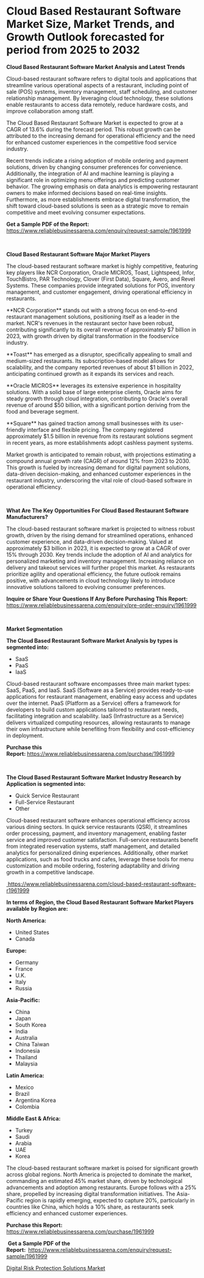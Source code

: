 <p><h1>Cloud Based Restaurant Software Market Size, Market Trends, and Growth Outlook forecasted for period from 2025 to 2032</h1></p><p><strong>Cloud Based Restaurant Software Market Analysis and Latest Trends</strong></p>
<p><p>Cloud-based restaurant software refers to digital tools and applications that streamline various operational aspects of a restaurant, including point of sale (POS) systems, inventory management, staff scheduling, and customer relationship management. By leveraging cloud technology, these solutions enable restaurants to access data remotely, reduce hardware costs, and improve collaboration among staff. </p><p>The Cloud Based Restaurant Software Market is expected to grow at a CAGR of 13.6% during the forecast period. This robust growth can be attributed to the increasing demand for operational efficiency and the need for enhanced customer experiences in the competitive food service industry. </p><p>Recent trends indicate a rising adoption of mobile ordering and payment solutions, driven by changing consumer preferences for convenience. Additionally, the integration of AI and machine learning is playing a significant role in optimizing menu offerings and predicting customer behavior. The growing emphasis on data analytics is empowering restaurant owners to make informed decisions based on real-time insights. Furthermore, as more establishments embrace digital transformation, the shift toward cloud-based solutions is seen as a strategic move to remain competitive and meet evolving consumer expectations.</p></p>
<p><strong>Get a Sample PDF of the Report:&nbsp;</strong> <a href="https://www.reliablebusinessarena.com/enquiry/request-sample/1961999?utm_campaign=2294&utm_medium=2&utm_source=Github&utm_content=ia&utm_term=09032025&utm_id=cloud-based-restaurant-software">https://www.reliablebusinessarena.com/enquiry/request-sample/1961999</a></p>
<p>&nbsp;</p>
<p><strong>Cloud Based Restaurant Software Major Market Players</strong></p>
<p><p>The cloud-based restaurant software market is highly competitive, featuring key players like NCR Corporation, Oracle MICROS, Toast, Lightspeed, Infor, TouchBistro, PAR Technology, Clover (First Data), Square, Avero, and Revel Systems. These companies provide integrated solutions for POS, inventory management, and customer engagement, driving operational efficiency in restaurants.</p><p>**NCR Corporation** stands out with a strong focus on end-to-end restaurant management solutions, positioning itself as a leader in the market. NCR's revenues in the restaurant sector have been robust, contributing significantly to its overall revenue of approximately $7 billion in 2023, with growth driven by digital transformation in the foodservice industry.</p><p>**Toast** has emerged as a disruptor, specifically appealing to small and medium-sized restaurants. Its subscription-based model allows for scalability, and the company reported revenues of about $1 billion in 2022, anticipating continued growth as it expands its services and reach.</p><p>**Oracle MICROS** leverages its extensive experience in hospitality solutions. With a solid base of large enterprise clients, Oracle aims for steady growth through cloud integration, contributing to Oracle's overall revenue of around $50 billion, with a significant portion deriving from the food and beverage segment.</p><p>**Square** has gained traction among small businesses with its user-friendly interface and flexible pricing. The company registered approximately $1.5 billion in revenue from its restaurant solutions segment in recent years, as more establishments adopt cashless payment systems.</p><p>Market growth is anticipated to remain robust, with projections estimating a compound annual growth rate (CAGR) of around 12% from 2023 to 2030. This growth is fueled by increasing demand for digital payment solutions, data-driven decision-making, and enhanced customer experiences in the restaurant industry, underscoring the vital role of cloud-based software in operational efficiency.</p></p>
<p>&nbsp;</p>
<p><strong>What Are The Key Opportunities For Cloud Based Restaurant Software Manufacturers?</strong></p>
<p><p>The cloud-based restaurant software market is projected to witness robust growth, driven by the rising demand for streamlined operations, enhanced customer experience, and data-driven decision-making. Valued at approximately $3 billion in 2023, it is expected to grow at a CAGR of over 15% through 2030. Key trends include the adoption of AI and analytics for personalized marketing and inventory management. Increasing reliance on delivery and takeout services will further propel this market. As restaurants prioritize agility and operational efficiency, the future outlook remains positive, with advancements in cloud technology likely to introduce innovative solutions tailored to evolving consumer preferences.</p></p>
<p><strong>Inquire or Share Your Questions If Any Before Purchasing This Report:</strong> <a href="https://www.reliablebusinessarena.com/enquiry/pre-order-enquiry/1961999?utm_campaign=2294&utm_medium=2&utm_source=Github&utm_content=ia&utm_term=09032025&utm_id=cloud-based-restaurant-software">https://www.reliablebusinessarena.com/enquiry/pre-order-enquiry/1961999</a></p>
<p>&nbsp;</p>
<p><strong>Market Segmentation</strong></p>
<p><strong>The Cloud Based Restaurant Software Market Analysis by types is segmented into:</strong></p>
<p><ul><li>SaaS</li><li>PaaS</li><li>IaaS</li></ul></p>
<p><p>Cloud-based restaurant software encompasses three main market types: SaaS, PaaS, and IaaS. SaaS (Software as a Service) provides ready-to-use applications for restaurant management, enabling easy access and updates over the internet. PaaS (Platform as a Service) offers a framework for developers to build custom applications tailored to restaurant needs, facilitating integration and scalability. IaaS (Infrastructure as a Service) delivers virtualized computing resources, allowing restaurants to manage their own infrastructure while benefiting from flexibility and cost-efficiency in deployment.</p></p>
<p><strong>Purchase this Report:&nbsp;</strong><a href="https://www.reliablebusinessarena.com/purchase/1961999?utm_campaign=2294&utm_medium=2&utm_source=Github&utm_content=ia&utm_term=09032025&utm_id=cloud-based-restaurant-software">https://www.reliablebusinessarena.com/purchase/1961999</a></p>
<p>&nbsp;</p>
<p><strong>The Cloud Based Restaurant Software Market Industry Research by Application is segmented into:</strong></p>
<p><ul><li>Quick Service Restaurant</li><li>Full-Service Restaurant</li><li>Other</li></ul></p>
<p><p>Cloud-based restaurant software enhances operational efficiency across various dining sectors. In quick service restaurants (QSR), it streamlines order processing, payment, and inventory management, enabling faster service and improved customer satisfaction. Full-service restaurants benefit from integrated reservation systems, staff management, and detailed analytics for personalized dining experiences. Additionally, other market applications, such as food trucks and cafes, leverage these tools for menu customization and mobile ordering, fostering adaptability and driving growth in a competitive landscape.</p></p>
<p><a href="https://www.reliablebusinessarena.com/cloud-based-restaurant-software-r1961999?utm_campaign=2294&utm_medium=2&utm_source=Github&utm_content=ia&utm_term=09032025&utm_id=cloud-based-restaurant-software">&nbsp;https://www.reliablebusinessarena.com/cloud-based-restaurant-software-r1961999</a></p>
<p><strong>In terms of Region, the Cloud Based Restaurant Software Market Players available by Region are:</strong></p>
<p>
    <p> <strong> North America: </strong>
        <ul>
            <li>United States</li>
            <li>Canada</li>
        </ul>
        </p> 
    <p> <strong> Europe: </strong>
        <ul>
            <li>Germany</li>
            <li>France</li>
            <li>U.K.</li>
            <li>Italy</li>
            <li>Russia</li>
        </ul>
        </p> 
    <p> <strong> Asia-Pacific: </strong>
        <ul>
            <li>China</li>
            <li>Japan</li>
            <li>South Korea</li>
            <li>India</li>
            <li>Australia</li>
            <li>China Taiwan</li>
            <li>Indonesia</li>
            <li>Thailand</li>
            <li>Malaysia</li>
        </ul>
        </p> 
    <p> <strong> Latin America: </strong>
        <ul>
            <li>Mexico</li>
            <li>Brazil</li>
            <li>Argentina Korea</li>
            <li>Colombia</li>
        </ul>
        </p> 
    <p> <strong> Middle East & Africa: </strong>
        <ul>
            <li>Turkey</li>
            <li>Saudi</li>
            <li>Arabia</li>
            <li>UAE</li>
            <li>Korea</li>
        </ul>
    </p>
    </p>
<p><p>The cloud-based restaurant software market is poised for significant growth across global regions. North America is projected to dominate the market, commanding an estimated 45% market share, driven by technological advancements and adoption among restaurants. Europe follows with a 25% share, propelled by increasing digital transformation initiatives. The Asia-Pacific region is rapidly emerging, expected to capture 20%, particularly in countries like China, which holds a 10% share, as restaurants seek efficiency and enhanced customer experiences.</p></p>
<p><strong>Purchase this Report: </strong><a href="https://www.reliablebusinessarena.com/purchase/1961999?utm_campaign=2294&utm_medium=2&utm_source=Github&utm_content=ia&utm_term=09032025&utm_id=cloud-based-restaurant-software">https://www.reliablebusinessarena.com/purchase/1961999</a></p>
<p>&nbsp;<strong>Get a Sample PDF of the Report:&nbsp;&nbsp;</strong><a href="https://www.reliablebusinessarena.com/enquiry/request-sample/1961999?utm_campaign=2294&utm_medium=2&utm_source=Github&utm_content=ia&utm_term=09032025&utm_id=cloud-based-restaurant-software">https://www.reliablebusinessarena.com/enquiry/request-sample/1961999</a></p>
<p><strong></strong></p>
<p><p><a href="https://github.com/hammelximalschid/Market-Research-Report-List-1/blob/main/digital-risk-protection-solutions-market.md?utm_campaign=2294&utm_medium=2&utm_source=Github&utm_content=ia&utm_term=09032025&utm_id=cloud-based-restaurant-software">Digital Risk Protection Solutions Market</a></p></p>